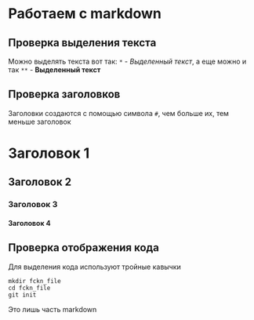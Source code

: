 # Работаем с markdown

## Проверка выделения текста

Можно выделять текста вот так: `*` - *Выделенный текст*, а еще можно и так `**` - **Выделенный текст**

## Проверка заголовков

Заголовки создаются с помощью символа `#`, чем больше их, тем меньше заголовок

# Заголовок 1 
## Заголовок 2
### Заголовок 3
#### Заголовок 4


## Проверка отображения кода

Для выделения кода используют тройные кавычки 

```
mkdir fckn_file
cd fckn_file
git init
```
Это лишь часть markdown